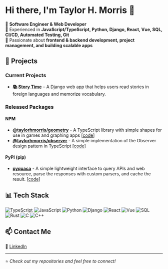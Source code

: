 <!--
**taylorhmorris/taylorhmorris** is a ✨ _special_ ✨ repository because its `README.md` (this file) appears on your GitHub profile.

Here are some ideas to get you started:

- 🔭 I’m currently working on ...
- 🌱 I’m currently learning ...
- 👯 I’m looking to collaborate on ...
- 🤔 I’m looking for help with ...
- 💬 Ask me about ...
- 📫 How to reach me: ...
- 😄 Pronouns: ...
- ⚡ Fun fact: ...
-->

# Hi there, I'm Taylor H. Morris 👋

🚀 **Software Engineer & Web Developer**  
🔹 Experienced in **JavaScript/TypeScript, Python, Django, React, Vue, SQL, CI/CD, Automated Testing, Git**  
🔹 Passionate about **frontend & backend development, project management, and building scalable apps**  

## 🌟 Projects
### Current Projects

- **[📚 Story Time](https://github.com/taylorhmorris/story-time)** – A Django web app that helps users read stories in foreign languages and memorize vocabulary.

### Released Packages

#### NPM
- **[@taylorhmorris/geometry](https://npmjs.com/package/@taylorhmorris/geometry)** - A TypeScript library with simple shapes for use in games and graphing apps [[code](https://github.com/taylorhmorris/geometry)]
- **[@taylorhmorris/observer](https://npmjs.com/package/@taylorhmorris/observer)** - A simple implementation of the Observer design pattern in TypeScript [[code](https://github.com/taylorhmorris/observer)]

#### PyPI (pip)
- **[pyquaca](https://pypi.org/project/pyquaca/)** - A simple lightweight interface to query APIs and web resource, parse the responses with custom parsers, and cache the result. [[code](https://github.com/taylorhmorris/pyquaca)]

## 📊 Tech Stack
![TypeScript](https://img.shields.io/badge/TypeScript-3178C6?logo=typescript&logoColor=white)
![JavaScript](https://img.shields.io/badge/JavaScript-F7DF1E?logo=javascript&logoColor=black)
![Python](https://img.shields.io/badge/Python-3776AB?logo=python&logoColor=white)
![Django](https://img.shields.io/badge/Django-092E20?logo=django&logoColor=white)
![React](https://img.shields.io/badge/React-61DAFB?logo=react&logoColor=black)
![Vue](https://img.shields.io/badge/Vue.js-4FC08D?logo=vue.js&logoColor=white)
![SQL](https://img.shields.io/badge/SQL-4479A1?logo=postgresql&logoColor=white)
![Rust](https://img.shields.io/badge/Rust-000000?logo=rust&logoColor=white)
![C](https://img.shields.io/badge/C-A8B9CC?logo=c&logoColor=white)
![C++](https://img.shields.io/badge/C%2B%2B-00599C?logo=cplusplus&logoColor=white)


## 📫 Contact Me
🔗 [LinkedIn](https://linkedin.com/in/taylorhmorris)  

---
⭐️ *Check out my repositories and feel free to connect!*

